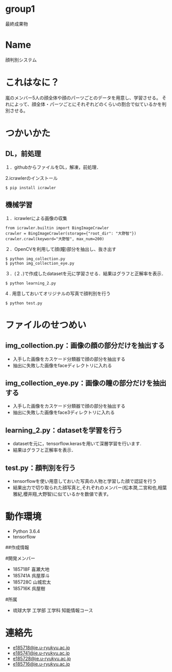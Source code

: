 # group1
最終成果物
# Name
顔判別システム

# これはなに？
嵐のメンバー5人の顔全体や顔のパーツごとのデータを用意し、学習させる。
それによって、顔全体・パーツごとにそれぞれどのくらいの割合で似ているかを判別させる。

# つかいかた

## DL，前処理
１．githubからファイルをDL，解凍，前処理．

2.icrawlerのインストール
 ```
$ pip install icrawler
```

## 機械学習
１．icrawlerによる画像の収集
```
from icrawler.builtin import BingImageCrawler
crawler = BingImageCrawler(storage={"root_dir": "大野智"})
crawler.crawl(keyword="大野智", max_num=200)
```

２．OpenCVを利用して顔(瞳)部分を抽出し、抜き出す
```
$ python img_collection.py
$ python img_collection_eye.py
```

３．(２．)で作成したdatasetを元に学習させる．結果はグラフと正解率を表示．
```
$ python learning_2.py
```

4 . 用意しておいてオリジナルの写真で顔判別を行う
```
$ python test.py
```

# ファイルのせつめい

## img_collection.py：画像の顔の部分だけを抽出する
+  入手した画像をカスケード分類器で顔の部分を抽出する
+ 抽出に失敗した画像をfaceディレクトリに入れる

## img_collection_eye.py：画像の瞳の部分だけを抽出する
+  入手した画像をカスケード分類器で顔の部分を抽出する
+ 抽出に失敗した画像をface3ディレクトリに入れる

## learning_2.py：datasetを学習を行う
+ datasetを元に，tensorflow.kerasを用いて深層学習を行います.
+ 結果はグラフと正解率を表示．

## test.py：顔判別を行う
+ tensorflowを使い用意しておいた写真の人物と学習した顔で認証を行う
+ 結果出力で切り取られた顔写真と,それぞれのメンバー(松本潤,二宮和也,相葉雅紀,櫻井翔,大野智)に似ているかを数値で表す。


# 動作環境
+ Python 3.6.4
+ tensorflow

##作成情報

#開発メンバー
+ 185718F 喜瀬大地 
+ 185741A 呉屋厚斗
+ 185728C 山城宏太
+ 185716K 呉屋樹

#所属
+ 琉球大学 工学部 工学科 知能情報コース

# 連絡先
+ e185718@ie.u-ryukyu.ac.jp
+ e185741@ie.u-ryukyu.ac.jp
+ e185728@ie.u-ryukyu.ac.jp
+ e185716@ie.u-ryukyu.ac.jp
